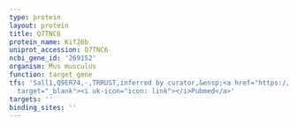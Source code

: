 ```yaml
---
type: protein
layout: protein
title: Q7TNC6
protein_name: Kif26b
uniprot_accession: Q7TNC6
ncbi_gene_id: '269152'
organism: Mus musculus
function: target gene
tfs: 'Sall1,Q9ER74,-,TRRUST,inferred by curator,&ensp;<a href="https://www.ncbi.nlm.nih.gov/pubmed/?term=22768111%5Buid%5D"
  target="_blank"><i uk-icon="icon: link"></i>Pubmed</a>'
targets: ''
binding_sites: ''
---
```

